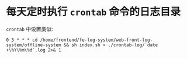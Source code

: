 
# 每天定时执行 `crontab` 命令的日志目录

`crontab` 中设置类似:

```
0 3 * * * cd /home/frontend/fe-log-system/web-front-log-system/offline-system && sh index.sh > ./crontab-log/`date +\%Y\%m\%d`.log 2>& 1
```